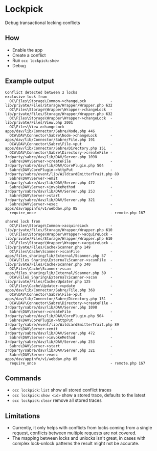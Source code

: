 # Lockpick

Debug transactional locking conflicts

## How

- Enable the app
- Create a conflict
- Run `occ lockpick:show`
- Debug

## Example output

```text
Conflict detected between 2 locks
exclusive lock from
  OC\Files\Storage\Common->changeLock           - lib/private/Files/Storage/Wrapper/Wrapper.php 632
  OC\Files\Storage\Wrapper\Wrapper->changeLock  - lib/private/Files/Storage/Wrapper/Wrapper.php 632
  OC\Files\Storage\Wrapper\Wrapper->changeLock  - lib/private/Files/View.php 2001
  OC\Files\View->changeLock                     - apps/dav/lib/Connector/Sabre/Node.php 446
  OCA\DAV\Connector\Sabre\Node->changeLock      - apps/dav/lib/Connector/Sabre/File.php 191
  OCA\DAV\Connector\Sabre\File->put             - apps/dav/lib/Connector/Sabre/Directory.php 151
  OCA\DAV\Connector\Sabre\Directory->createFile - 3rdparty/sabre/dav/lib/DAV/Server.php 1098
  Sabre\DAV\Server->createFile                  - 3rdparty/sabre/dav/lib/DAV/CorePlugin.php 504
  Sabre\DAV\CorePlugin->httpPut                 - 3rdparty/sabre/event/lib/WildcardEmitterTrait.php 89
  Sabre\DAV\Server->emit                        - 3rdparty/sabre/dav/lib/DAV/Server.php 472
  Sabre\DAV\Server->invokeMethod                - 3rdparty/sabre/dav/lib/DAV/Server.php 253
  Sabre\DAV\Server->start                       - 3rdparty/sabre/dav/lib/DAV/Server.php 321
  Sabre\DAV\Server->exec                        - apps/dav/appinfo/v1/webdav.php 85
  require_once                                  - remote.php 167

shared lock from
  OC\Files\Storage\Common->acquireLock          - lib/private/Files/Storage/Wrapper/Wrapper.php 610
  OC\Files\Storage\Wrapper\Wrapper->acquireLock - lib/private/Files/Storage/Wrapper/Wrapper.php 610
  OC\Files\Storage\Wrapper\Wrapper->acquireLock - lib/private/Files/Cache/Scanner.php 149
  OC\Files\Cache\Scanner->scanFile              - apps/files_sharing/lib/External/Scanner.php 57
  OCA\Files_Sharing\External\Scanner->scanFile  - lib/private/Files/Cache/Scanner.php 340
  OC\Files\Cache\Scanner->scan                  - apps/files_sharing/lib/External/Scanner.php 39
  OCA\Files_Sharing\External\Scanner->scan      - lib/private/Files/Cache/Updater.php 125
  OC\Files\Cache\Updater->update                - apps/dav/lib/Connector/Sabre/File.php 368
  OCA\DAV\Connector\Sabre\File->put             - apps/dav/lib/Connector/Sabre/Directory.php 151
  OCA\DAV\Connector\Sabre\Directory->createFile - 3rdparty/sabre/dav/lib/DAV/Server.php 1098
  Sabre\DAV\Server->createFile                  - 3rdparty/sabre/dav/lib/DAV/CorePlugin.php 504
  Sabre\DAV\CorePlugin->httpPut                 - 3rdparty/sabre/event/lib/WildcardEmitterTrait.php 89
  Sabre\DAV\Server->emit                        - 3rdparty/sabre/dav/lib/DAV/Server.php 472
  Sabre\DAV\Server->invokeMethod                - 3rdparty/sabre/dav/lib/DAV/Server.php 253
  Sabre\DAV\Server->start                       - 3rdparty/sabre/dav/lib/DAV/Server.php 321
  Sabre\DAV\Server->exec                        - apps/dav/appinfo/v1/webdav.php 85
  require_once                                  - remote.php 167
```

## Commands

- `occ lockpick:list` show all stored conflict traces
- `occ lockpick:show <id>` show a stored trace, defaults to the latest
- `occ lockpick:clear` remove all stored traces

## Limitations

- Currently, it only helps with conflicts from locks coming from a single request, conflicts between multiple requests are not covered. 
- The mapping between locks and unlocks isn't great, in cases with complex lock-unlock patterns the result might not be accurate.
